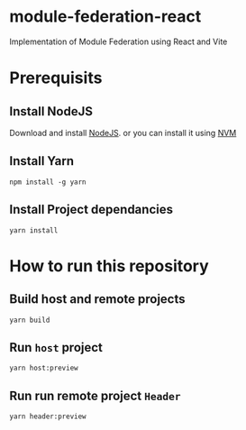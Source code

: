 # module-federation-react
Implementation of Module Federation using React and Vite

# Prerequisits
## Install NodeJS
Download and install [NodeJS](https://nodejs.org/en/download). or you can install it using [NVM](https://github.com/coreybutler/nvm-windows/releases)

## Install Yarn
```
npm install -g yarn
```

## Install Project dependancies
```
yarn install
```

# How to run this repository
## Build host and remote projects
```
yarn build
```

## Run `host` project
```
yarn host:preview
```

## Run run remote project `Header`
```
yarn header:preview
```

